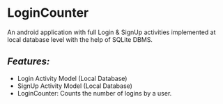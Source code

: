 # LoginCounter
An android application with full Login & SignUp activities implemented at local database level with the help of SQLite DBMS.

## *Features:*
- Login Activity Model (Local Database)
- SignUp Activity Model (Local Database)
- LoginCounter: Counts the number of logins by a user.
